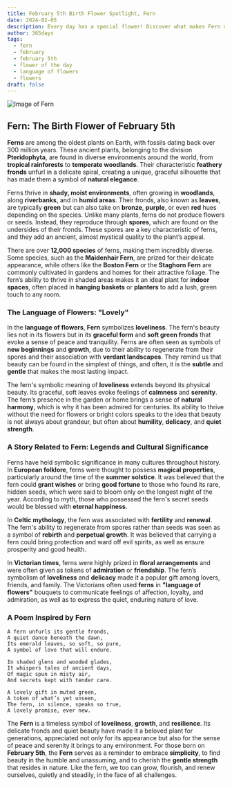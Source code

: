 ```yaml
---
title: February 5th Birth Flower Spotlight, Fern
date: 2024-02-05
description: Every day has a special flower! Discover what makes Fern unique as today’s birth flower and its symbolic meaning.
author: 365days
tags:
  - fern
  - february
  - february 5th
  - flower of the day
  - language of flowers
  - flowers
draft: false
---
```


![Image of Fern](https://cdn.pixabay.com/photo/2024/07/24/15/31/fern-8918660_1280.jpg#center)


## Fern: The Birth Flower of February 5th

**Ferns** are among the oldest plants on Earth, with fossils dating back over 300 million years. These ancient plants, belonging to the division **Pteridophyta**, are found in diverse environments around the world, from **tropical rainforests** to **temperate woodlands**. Their characteristic **feathery fronds** unfurl in a delicate spiral, creating a unique, graceful silhouette that has made them a symbol of **natural elegance**.

Ferns thrive in **shady, moist environments**, often growing in **woodlands**, along **riverbanks**, and in **humid areas**. Their fronds, also known as **leaves**, are typically **green** but can also take on **bronze**, **purple**, or even **red** hues depending on the species. Unlike many plants, ferns do not produce flowers or seeds. Instead, they reproduce through **spores**, which are found on the undersides of their fronds. These spores are a key characteristic of ferns, and they add an ancient, almost mystical quality to the plant’s appeal.

There are over **12,000 species** of ferns, making them incredibly diverse. Some species, such as the **Maidenhair Fern**, are prized for their delicate appearance, while others like the **Boston Fern** or the **Staghorn Fern** are commonly cultivated in gardens and homes for their attractive foliage. The fern’s ability to thrive in shaded areas makes it an ideal plant for **indoor spaces**, often placed in **hanging baskets** or **planters** to add a lush, green touch to any room.

### The Language of Flowers: "Lovely"

In the **language of flowers**, **Fern** symbolizes **loveliness**. The fern's beauty lies not in its flowers but in its **graceful form** and **soft green fronds** that evoke a sense of peace and tranquility. Ferns are often seen as symbols of **new beginnings** and **growth**, due to their ability to regenerate from their spores and their association with **verdant landscapes**. They remind us that beauty can be found in the simplest of things, and often, it is the **subtle** and **gentle** that makes the most lasting impact.

The fern's symbolic meaning of **loveliness** extends beyond its physical beauty. Its graceful, soft leaves evoke feelings of **calmness** and **serenity**. The fern’s presence in the garden or home brings a sense of **natural harmony**, which is why it has been admired for centuries. Its ability to thrive without the need for flowers or bright colors speaks to the idea that beauty is not always about grandeur, but often about **humility**, **delicacy**, and **quiet strength**.

### A Story Related to Fern: Legends and Cultural Significance

Ferns have held symbolic significance in many cultures throughout history. In **European folklore**, ferns were thought to possess **magical properties**, particularly around the time of the **summer solstice**. It was believed that the fern could **grant wishes** or bring **good fortune** to those who found its rare, hidden seeds, which were said to bloom only on the longest night of the year. According to myth, those who possessed the fern's secret seeds would be blessed with **eternal happiness**.

In **Celtic mythology**, the fern was associated with **fertility** and **renewal**. The fern's ability to regenerate from spores rather than seeds was seen as a symbol of **rebirth** and **perpetual growth**. It was believed that carrying a fern could bring protection and ward off evil spirits, as well as ensure prosperity and good health.

In **Victorian times**, ferns were highly prized in **floral arrangements** and were often given as tokens of **admiration** or **friendship**. The fern’s symbolism of **loveliness** and **delicacy** made it a popular gift among lovers, friends, and family. The Victorians often used **ferns** in **"language of flowers"** bouquets to communicate feelings of affection, loyalty, and admiration, as well as to express the quiet, enduring nature of love.

### A Poem Inspired by Fern

```
A fern unfurls its gentle fronds,  
A quiet dance beneath the dawn,  
Its emerald leaves, so soft, so pure,  
A symbol of love that will endure.  

In shaded glens and wooded glades,  
It whispers tales of ancient days,  
Of magic spun in misty air,  
And secrets kept with tender care.  

A lovely gift in muted green,  
A token of what’s yet unseen,  
The fern, in silence, speaks so true,  
A lovely promise, ever new.  
```

The **Fern** is a timeless symbol of **loveliness**, **growth**, and **resilience**. Its delicate fronds and quiet beauty have made it a beloved plant for generations, appreciated not only for its appearance but also for the sense of peace and serenity it brings to any environment. For those born on **February 5th**, the **Fern** serves as a reminder to embrace **simplicity**, to find beauty in the humble and unassuming, and to cherish the **gentle strength** that resides in nature. Like the fern, we too can grow, flourish, and renew ourselves, quietly and steadily, in the face of all challenges.

